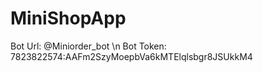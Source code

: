 # MiniShopApp

Bot Url: @Miniorder_bot \n
Bot Token: 7823822574:AAFm2SzyMoepbVa6kMTElqlsbgr8JSUkkM4

